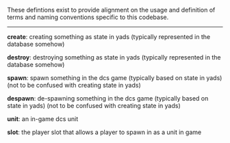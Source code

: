 These defintions exist to provide alignment on the usage and definition of terms and naming conventions specific to this codebase.

---

**create**: creating something as state in yads (typically represented in the database somehow)

**destroy**: destroying something as state in yads (typically represented in the database somehow)

**spawn**: spawn something in the dcs game (typically based on state in yads) (not to be confused with creating state in yads)

**despawn**: de-spawning something in the dcs game (typically based on state in yads) (not to be confused with creating state in yads)

**unit**: an in-game dcs unit

**slot**: the player slot that allows a player to spawn in as a unit in game
